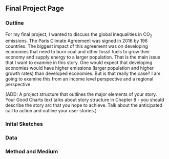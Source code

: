 ## Final Project Page  

### Outline  

For my final project, I wanted to discuss the global inequalities in CO<sub>2</sub> emissions. The Paris Climate Agreement was signed in 2016 by 196 countries. The biggest impact of this agreement was on developing economies that need to burn coal and other fossil fuels to grow their economy and supply energy to a larger population. That is the main issue that I want to examine in this story. One would expect that developing economies would have higher emissions (larger population and higher growth rates) than developed economies. But is that really the case? I am going to examine this from an income level perspective and a regional perspective.

(ADD: A project structure that outlines the major elements of your story.  Your Good Charts text talks about story structure in Chapter 8 - you should describe the story arc that you hope to achieve.  Talk about the anticipated call to action and outline your user stories.)

### Inital Sketches  



### Data  

### Method and Medium  

